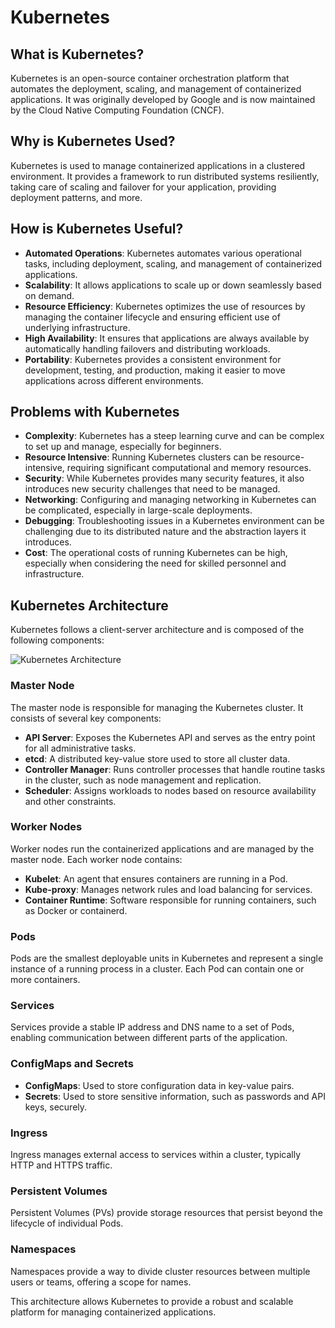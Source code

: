 # Kubernetes

## What is Kubernetes?

Kubernetes is an open-source container orchestration platform that automates the deployment, scaling, and management of containerized applications. It was originally developed by Google and is now maintained by the Cloud Native Computing Foundation (CNCF).

## Why is Kubernetes Used?

Kubernetes is used to manage containerized applications in a clustered environment. It provides a framework to run distributed systems resiliently, taking care of scaling and failover for your application, providing deployment patterns, and more.

## How is Kubernetes Useful?

- **Automated Operations**: Kubernetes automates various operational tasks, including deployment, scaling, and management of containerized applications.
- **Scalability**: It allows applications to scale up or down seamlessly based on demand.
- **Resource Efficiency**: Kubernetes optimizes the use of resources by managing the container lifecycle and ensuring efficient use of underlying infrastructure.
- **High Availability**: It ensures that applications are always available by automatically handling failovers and distributing workloads.
- **Portability**: Kubernetes provides a consistent environment for development, testing, and production, making it easier to move applications across different environments.

## Problems with Kubernetes

- **Complexity**: Kubernetes has a steep learning curve and can be complex to set up and manage, especially for beginners.
- **Resource Intensive**: Running Kubernetes clusters can be resource-intensive, requiring significant computational and memory resources.
- **Security**: While Kubernetes provides many security features, it also introduces new security challenges that need to be managed.
- **Networking**: Configuring and managing networking in Kubernetes can be complicated, especially in large-scale deployments.
- **Debugging**: Troubleshooting issues in a Kubernetes environment can be challenging due to its distributed nature and the abstraction layers it introduces.
- **Cost**: The operational costs of running Kubernetes can be high, especially when considering the need for skilled personnel and infrastructure.

## Kubernetes Architecture

Kubernetes follows a client-server architecture and is composed of the following components:

![Kubernetes Architecture](https://www.cncf.io/wp-content/uploads/2020/08/Kubernetes-architecture-diagram-1-1.png)  

### Master Node

The master node is responsible for managing the Kubernetes cluster. It consists of several key components:

- **API Server**: Exposes the Kubernetes API and serves as the entry point for all administrative tasks.
- **etcd**: A distributed key-value store used to store all cluster data.
- **Controller Manager**: Runs controller processes that handle routine tasks in the cluster, such as node management and replication.
- **Scheduler**: Assigns workloads to nodes based on resource availability and other constraints.

### Worker Nodes

Worker nodes run the containerized applications and are managed by the master node. Each worker node contains:

- **Kubelet**: An agent that ensures containers are running in a Pod.
- **Kube-proxy**: Manages network rules and load balancing for services.
- **Container Runtime**: Software responsible for running containers, such as Docker or containerd.

### Pods

Pods are the smallest deployable units in Kubernetes and represent a single instance of a running process in a cluster. Each Pod can contain one or more containers.

### Services

Services provide a stable IP address and DNS name to a set of Pods, enabling communication between different parts of the application.

### ConfigMaps and Secrets

- **ConfigMaps**: Used to store configuration data in key-value pairs.
- **Secrets**: Used to store sensitive information, such as passwords and API keys, securely.

### Ingress

Ingress manages external access to services within a cluster, typically HTTP and HTTPS traffic.

### Persistent Volumes

Persistent Volumes (PVs) provide storage resources that persist beyond the lifecycle of individual Pods.

### Namespaces

Namespaces provide a way to divide cluster resources between multiple users or teams, offering a scope for names.

This architecture allows Kubernetes to provide a robust and scalable platform for managing containerized applications.
